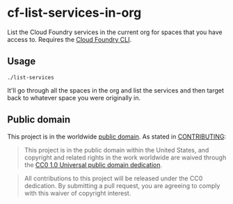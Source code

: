 # cf-list-services-in-org

List the Cloud Foundry services in the current org for spaces that you have
access to.  Requires the [Cloud Foundry CLI](https://github.com/cloudfoundry/cli).

## Usage

```
./list-services
```

It'll go through all the spaces in the org and list the services and then target
back to whatever space you were originally in.

## Public domain

This project is in the worldwide [public domain](LICENSE.md).   As stated in [CONTRIBUTING](CONTRIBUTING.md):

> This project is in the public domain within   the United States, and copyright and related rights in the work worldwide are waived through   the [CC0 1.0 Universal public domain dedication](https://creativecommons.org/publicdomain/zero/1.0/).  

> All contributions to this project will be released under the CC0 dedication. By submitting a   pull request, you are agreeing to comply with this waiver of copyright interest.

